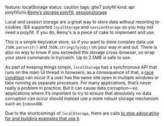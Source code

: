 feature: localStorage
status: caution
tags: gtie7 polyfill
kind: api
polyfillurls:[Remy’s storage polyfill](https://gist.github.com/350433), [sessionstorage](http://code.google.com/p/sessionstorage/)

Local and session storage are a great way to store data without resorting to cookies. IE8 supported `localStorage` and `sessionStorage` so you may not need a polyfill. If you do, Remy's is a piece of cake to implement and use.

This is a simple key/value store, so if you want to store complex data use `JSON.parse(str)` and `JSON.stringify(obj)` on your way in and out. There is also no way to know if you exceeded the storage cross-browser, so wrap your store commands in try/catch. Up to 2.5MB is safe to use.

As part of keeping things simple, `localStorage` has a synchronous API that runs on the main UI thread in browsers; as a consequence of that, a [race condition](http://html5doctor.com/storing-data-the-simple-html5-way-and-a-few-tricks-you-might-not-have-known/#comment-17296) can occur if a user has the same site open in multiple windows or tabs running as separate processes. For many applications, that’s never really a problem in practice. But it can cause data corruption—so applications where it’s important to try to ensure that absolutely no data corruption can occur should instead use a more robust storage mechanism such as `IndexedDB`.

Due to the shortcomings of `localStorage`, there are calls [to stop advocating for and building examples that use it](http://paul.kinlan.me/we-need-to-kill-off-the-localstorage-api).
